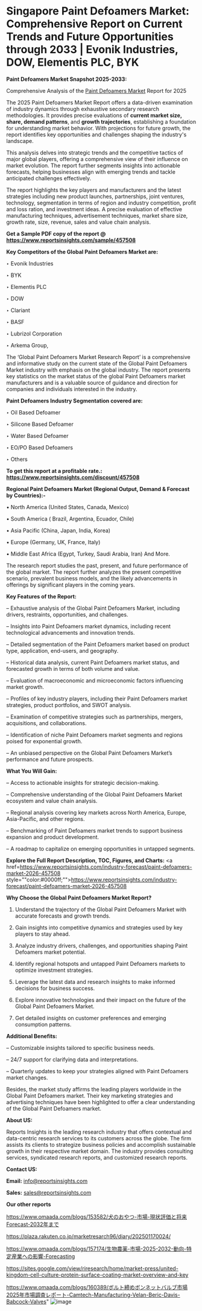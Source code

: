 # Singapore Paint Defoamers Market: Comprehensive Report on Current Trends and Future Opportunities through 2033 | Evonik Industries, DOW, Elementis PLC, BYK

<strong>Paint Defoamers Market Snapshot 2025-2033:</strong>

Comprehensive Analysis of the <a href=https://www.reportsinsights.com/sample/457508>Paint Defoamers Market</a> Report for 2025

The 2025 Paint Defoamers Market Report offers a data-driven examination of industry dynamics through exhaustive secondary research methodologies. It provides precise evaluations of <strong>current market size, share, demand patterns</strong>, and <strong>growth trajectories</strong>, establishing a foundation for understanding market behavior. With projections for future growth, the report identifies key opportunities and challenges shaping the industry's landscape.

This analysis delves into strategic trends and the competitive tactics of major global players, offering a comprehensive view of their influence on market evolution. The report further segments insights into actionable forecasts, helping businesses align with emerging trends and tackle anticipated challenges effectively.

The report highlights the key players and manufacturers and the latest strategies including new product launches, partnerships, joint ventures, technology, segmentation in terms of region and industry competition, profit and loss ration, and investment ideas. A precise evaluation of effective manufacturing techniques, advertisement techniques, market share size, growth rate, size, revenue, sales and value chain analysis.

<strong>Get a Sample PDF copy of the report @ <a href=https://www.reportsinsights.com/sample/457508 style=color:#0000ff;>https://www.reportsinsights.com/sample/457508</a></strong>

<strong>Key Competitors of the Global Paint Defoamers Market are:</strong>

‣ Evonik Industries

‣ BYK

‣ Elementis PLC

‣ DOW

‣ Clariant

‣ BASF

‣ Lubrizol Corporation

‣ Arkema Group,

The ‘Global Paint Defoamers Market Research Report’ is a comprehensive and informative study on the current state of the Global Paint Defoamers Market industry with emphasis on the global industry. The report presents key statistics on the market status of the global Paint Defoamers market manufacturers and is a valuable source of guidance and direction for companies and individuals interested in the industry.

<strong>Paint Defoamers Industry Segmentation covered are:</strong>

‣ Oil Based Defoamer

‣ Silicone Based Defoamer

‣ Water Based Defoamer

‣ EO/PO Based Defoamers

‣ Others

<strong>To get this report at a profitable rate.: <a href=https://www.reportsinsights.com/discount/457508 style=color:#0000ff;>https://www.reportsinsights.com/discount/457508</a></strong>

<strong>Regional Paint Defoamers Market (Regional Output, Demand &amp; Forecast by Countries):-</strong>

• North America (United States, Canada, Mexico)

• South America ( Brazil, Argentina, Ecuador, Chile)

• Asia Pacific (China, Japan, India, Korea)

• Europe (Germany, UK, France, Italy)

• Middle East Africa (Egypt, Turkey, Saudi Arabia, Iran) And More.

The research report studies the past, present, and future performance of the global market. The report further analyzes the present competitive scenario, prevalent business models, and the likely advancements in offerings by significant players in the coming years.

<strong>Key Features of the Report:</strong>

– Exhaustive analysis of the Global Paint Defoamers Market, including drivers, restraints, opportunities, and challenges.

– Insights into Paint Defoamers market dynamics, including recent technological advancements and innovation trends.

– Detailed segmentation of the Paint Defoamers market based on product type, application, end-users, and geography.

– Historical data analysis, current Paint Defoamers market status, and forecasted growth in terms of both volume and value.

– Evaluation of macroeconomic and microeconomic factors influencing market growth.

– Profiles of key industry players, including their Paint Defoamers market strategies, product portfolios, and SWOT analysis.

– Examination of competitive strategies such as partnerships, mergers, acquisitions, and collaborations.

– Identification of niche Paint Defoamers market segments and regions poised for exponential growth.

– An unbiased perspective on the Global Paint Defoamers Market’s performance and future prospects.

<strong>What You Will Gain:</strong>

– Access to actionable insights for strategic decision-making.

– Comprehensive understanding of the Global Paint Defoamers Market ecosystem and value chain analysis.

– Regional analysis covering key markets across North America, Europe, Asia-Pacific, and other regions.

– Benchmarking of Paint Defoamers market trends to support business expansion and product development.

– A roadmap to capitalize on emerging opportunities in untapped segments.

<strong>Explore the Full Report Description, TOC, Figures, and Charts:</strong>
<a href=https://www.reportsinsights.com/industry-forecast/paint-defoamers-market-2026-457508 style=""color:#0000ff;"">https://www.reportsinsights.com/industry-forecast/paint-defoamers-market-2026-457508</a>

<strong>Why Choose the Global Paint Defoamers Market Report?</strong>

1. Understand the trajectory of the Global Paint Defoamers Market with accurate forecasts and growth trends.

2. Gain insights into competitive dynamics and strategies used by key players to stay ahead.

3. Analyze industry drivers, challenges, and opportunities shaping Paint Defoamers market potential.

4. Identify regional hotspots and untapped Paint Defoamers markets to optimize investment strategies.

5. Leverage the latest data and research insights to make informed decisions for business success.

6. Explore innovative technologies and their impact on the future of the Global Paint Defoamers Market.

7. Get detailed insights on customer preferences and emerging consumption patterns.

<strong>Additional Benefits:</strong>

– Customizable insights tailored to specific business needs.

– 24/7 support for clarifying data and interpretations.

– Quarterly updates to keep your strategies aligned with Paint Defoamers market changes.

Besides, the market study affirms the leading players worldwide in the Global Paint Defoamers market. Their key marketing strategies and advertising techniques have been highlighted to offer a clear understanding of the Global Paint Defoamers market.

<strong><strong>About US</strong>:</strong>

Reports Insights is the leading research industry that offers contextual and data-centric research services to its customers across the globe. The firm assists its clients to strategize business policies and accomplish sustainable growth in their respective market domain. The industry provides consulting services, syndicated research reports, and customized research reports.

<strong>Contact US:</strong>

<p class=><b>Email:</b> <a href=mailto:info@reportsinsights.com>info@reportsinsights.com</a></p>
<p class=><b>Sales:</b> <a href=mailto:sales@reportsinsights.com>sales@reportsinsights.com</a></p>

<strong>Our other reports</strong>

<a href=https://www.omaada.com/blogs/153582/犬のおやつ-市場-現状評価と将来Forecast-2032年まで>https://www.omaada.com/blogs/153582/犬のおやつ-市場-現状評価と将来Forecast-2032年まで</a>

<a href=https://plaza.rakuten.co.jp/marketresarch96/diary/202501170024/>https://plaza.rakuten.co.jp/marketresarch96/diary/202501170024/</a>

<a href=https://www.omaada.com/blogs/157174/生物農薬-市場-2025-2032-動向-特定産業への影響-Forecasting>https://www.omaada.com/blogs/157174/生物農薬-市場-2025-2032-動向-特定産業への影響-Forecasting</a>

<a href=https://sites.google.com/view/riresearch/home/market-press/united-kingdom-cell-culture-protein-surface-coating-market-overview-and-key>https://sites.google.com/view/riresearch/home/market-press/united-kingdom-cell-culture-protein-surface-coating-market-overview-and-key</a>

<a href=https://www.omaada.com/blogs/160389/ボルト締めボンネットバルブ市場2025年市場調査レポート-Camtech-Manufacturing-Velan-Beric-Davis-Babcock-Valves>https://www.omaada.com/blogs/160389/ボルト締めボンネットバルブ市場2025年市場調査レポート-Camtech-Manufacturing-Velan-Beric-Davis-Babcock-Valves</a>"
![image](https://github.com/user-attachments/assets/6a236b15-fab6-47f6-aa4e-0d34e384df10)
